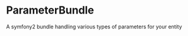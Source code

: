 ParameterBundle
===============

A symfony2 bundle handling various types of parameters for your entity
